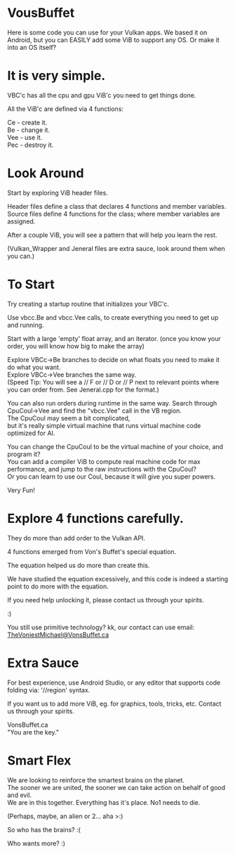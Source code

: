 # VousBuffet

Here is some code you can use for your Vulkan apps.
We based it on Android, but you can EASILY add some ViB to support any OS.
Or make it into an OS itself?

# It is very simple.

VBC'c has all the cpu and gpu ViB'c you need to get things done.

All the ViB'c are defined via 4 functions:

Ce - create it.
</br>Be - change it.
</br>Vee - use it.
</br>Pec - destroy it.

# Look Around

Start by exploring ViB header files.

Header files define a class that declares 4 functions and member variables.
</br>Source files define 4 functions for the class; where member variables are assigned.

After a couple ViB, you will see a pattern that will help you learn the rest.

(Vulkan_Wrapper and Jeneral files are extra sauce, look around them when you can.)

# To Start

Try creating a startup routine that initializes your VBC'c.

Use vbcc.Be and vbcc.Vee calls, to create everything you need to get up and running.

Start with a large 'empty' float array, and an iterator. (once you know your order, you will know how big to make the array)

Explore VBCc->Be branches to decide on what floats you need to make it do what you want.
</br>Explore VBCc->Vee branches the same way.
</br>(Speed Tip: You will see a // F or // D or // P next to relevant points where you can order from. See Jeneral.cpp for the format.)

You can also run orders during runtime in the same way. Search through CpuCoul->Vee and find the "vbcc.Vee" call in the VB region.
</br>The CpuCoul may seem a bit complicated,
</br>but it's really simple virtual machine that runs virtual machine code optimized for AI.

You can change the CpuCoul to be the virtual machine of your choice, and program it?
</br>You can add a compiler ViB to compute real machine code for max performance, and jump to the raw instructions with the CpuCoul?
</br>Or you can learn to use our Coul, because it will give you super powers.

Very Fun!

# Explore 4 functions carefully.

They do more than add order to the Vulkan API.

4 functions emerged from Von's Buffet's special equation.

The equation helped us do more than create this.

We have studied the equation excessively, and this code is indeed a starting point to do more with the equation.

If you need help unlocking it, please contact us through your spirits.

:)

You still use primitive technology? kk, our contact can use email: TheVoniestMichael@VonsBuffet.ca

# Extra Sauce

For best experience, use Android Studio, or any editor that supports code folding via: '//region' syntax.

If you want us to add more ViB, eg. for graphics, tools, tricks, etc. Contact us through your spirits.

VonsBuffet.ca
</br>"You are the key."

# Smart Flex

We are looking to reinforce the smartest brains on the planet.
</br>The sooner we are united, the sooner we can take action on behalf of good and evil.
</br>We are in this together. Everything has it's place. No1 needs to die.

(Perhaps, maybe, an alien or 2... aha >:)

So who has the brains? :(

Who wants more? :)
